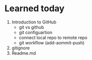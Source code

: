 # Learned today
1. Introduction to GitHub
    - git vs github
    - git configuartion
    - connect local repo to remote repo
    - git workflow (add-aommit-push)
2. gitignore
3. Readme.md